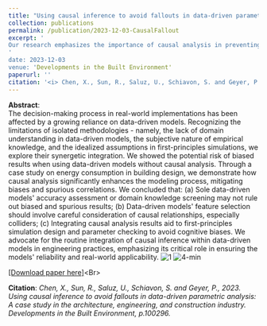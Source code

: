 ```yaml
---
title: "Using causal inference to avoid fallouts in data-driven parametric analysis: A case study in the architecture, engineering, and construction industry"
collection: publications
permalink: /publication/2023-12-03-CausalFallout
excerpt: '
Our research emphasizes the importance of causal analysis in preventing biases in data-driven models and prior knowledge: the necessity of understanding the underlying connections – the \'why\' and \'how\' – behind each element to accurately solve the engineering puzzle.
'
date: 2023-12-03
venue: 'Developments in the Built Environment'
paperurl: ''
citation: '<i> Chen, X., Sun, R., Saluz, U., Schiavon, S. and Geyer, P., 2023. Using causal inference to avoid fallouts in data-driven parametric analysis: A case study in the architecture, engineering, and construction industry. Developments in the Built Environment, p.100296. </i>'
---
```


**Abstract**: <br>
The decision-making process in real-world implementations has been affected by a growing reliance on data-driven models. Recognizing the limitations of isolated methodologies - namely, the lack of domain understanding in data-driven models, the subjective nature of empirical knowledge, and the idealized assumptions in first-principles simulations, we explore their synergetic integration. We showed the potential risk of biased results when using data-driven models without causal analysis. Through a case study on energy consumption in building design, we demonstrate how causal analysis significantly enhances the modeling process, mitigating biases and spurious correlations. We concluded that: (a) Sole data-driven models' accuracy assessment or domain knowledge screening may not rule out biased and spurious results; (b) Data-driven models' feature selection should involve careful consideration of causal relationships, especially colliders; (c) Integrating causal analysis results aid to first-principles simulation design and parameter checking to avoid cognitive biases. We advocate for the routine integration of causal inference within data-driven models in engineering practices, emphasizing its critical role in ensuring the models' reliability and real-world applicability.
![1](https://github.com/chenxiachan/chenxiachan.github.io/assets/106488602/4355a7e5-045e-41b2-8d09-34f1f4525451)
![4-min](https://github.com/chenxiachan/chenxiachan.github.io/assets/106488602/a126c945-8725-4e5e-baa0-d28c67e0ee71)


[[Download paper here]]([https://arxiv.org/abs/2307.06950](https://arxiv.org/abs/2309.11509))<Br>

**Citation**:<I> Chen, X., Sun, R., Saluz, U., Schiavon, S. and Geyer, P., 2023. Using causal inference to avoid fallouts in data-driven parametric analysis: A case study in the architecture, engineering, and construction industry. Developments in the Built Environment, p.100296. </i>
